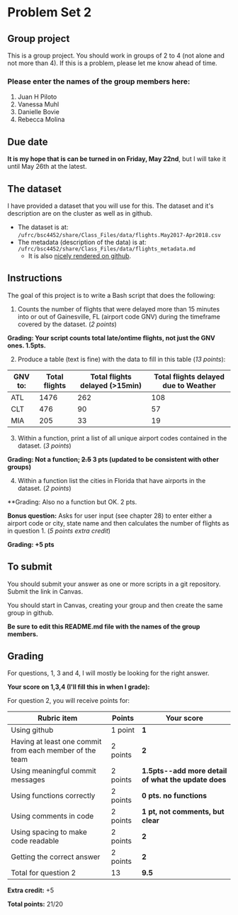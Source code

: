 # Problem Set 2

## Group project
This is a group project.
You should work in groups of 2 to 4 (not alone and not more than 4). If this is a problem, please let me know ahead of time.

### Please enter the names of the group members here:
1. Juan H Piloto
1. Vanessa Muhl
1. Danielle Bovie
1. Rebecca Molina

## Due date
**It is my hope that is can be turned in on Friday, May 22nd**, but I will take it until May 26th at the latest.

## The dataset
I have provided a dataset that you will use for this. The dataset and it's description are on the cluster as well as in github.
 * The dataset is at: `/ufrc/bsc4452/share/Class_Files/data/flights.May2017-Apr2018.csv`
 * The metadata (description of the data) is at: `/ufrc/bsc4452/share/Class_Files/data/flights_metadata.md`
     * It is also [nicely rendered on github](https://github.com/CompTools/Class_Files/blob/master/data/flights_metadata.md).

## Instructions

The goal of this project is to write a Bash script that does the following:
1. Counts the number of flights that were delayed more than 15 minutes into or out of Gainesville, FL (airport code GNV) during the timeframe covered by the dataset. (*2 points*)

**Grading: Your script counts total late/ontime flights, not just the GNV ones. 1.5pts.**

2. Produce a table (text is fine) with the data to fill in this table (*13 points*):

GNV to: | Total flights | Total flights delayed (>15min) | Total flights delayed due to Weather
--------|---------------|------------------------|-------------------------------
ATL | 1476 | 262 | 108
CLT | 476  |  90 |  57      
MIA | 205  |  33 |  19       

3. Within a function, print a list of all unique airport codes contained in the dataset. (*3 points*)

**Grading: Not a function; ~~2.5~~ 3 pts (updated to be consistent with other groups)** 

4. Within a function list the cities in Florida that have airports in the dataset. (*2 points*)

**Grading: Also no a function but OK. 2 pts.

**Bonus question:**  Asks for user input (see chapter 28) to enter either a airport code or city, state name and then calculates the number of flights as in question 1. (*5 points extra credit*)

**Grading: +5 pts**

## To submit
You should submit your answer as one or more scripts in a git repository. Submit the link in Canvas.

You should start in Canvas, creating your group and then create the same group in github.

**Be sure to edit this README.md file with the names of the group members.**

## Grading
For questions, 1, 3 and 4, I will mostly be looking for the right answer.

**Your score on 1,3,4 (I'll fill this in when I grade):**


For question 2, you will receive points for:

Rubric item | Points | Your score
------------|--------|-----------
Using github| 1 point |  **1**
Having at least one commit from each member of the team | 2 points | **2**
Using meaningful commit messages | 2 points | **1.5pts--add more detail of what the update does**
Using functions correctly | 2 points | **0 pts. no functions**
Using comments in code | 2 points | **1 pt, not comments, but clear**
Using spacing to make code readable | 2 points |**2**
Getting the correct answer | 2 points | **2**
Total for question 2 | 13| **9.5**
**Extra credit:**
+5

**Total points:**
 21/20
